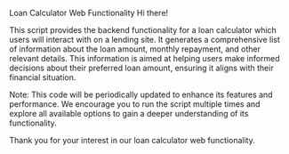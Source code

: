 Loan Calculator Web Functionality
Hi there!

This script provides the backend functionality for a loan calculator which users will interact with on a lending site. 
It generates a comprehensive list of information about the loan amount, monthly repayment, and other relevant details. 
This information is aimed at helping users make informed decisions about their preferred loan amount, ensuring it aligns with their financial situation.

Note: This code will be periodically updated to enhance its features and performance. 
We encourage you to run the script multiple times and explore all available options to gain a deeper understanding of its functionality.

Thank you for your interest in our loan calculator web functionality.
